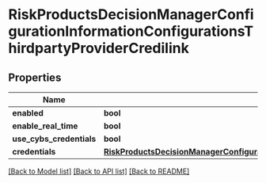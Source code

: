 # RiskProductsDecisionManagerConfigurationInformationConfigurationsThirdpartyProviderCredilink

## Properties
Name | Type | Description | Notes
------------ | ------------- | ------------- | -------------
**enabled** | **bool** |  | [optional] 
**enable_real_time** | **bool** |  | [optional] 
**use_cybs_credentials** | **bool** |  | [optional] 
**credentials** | [**RiskProductsDecisionManagerConfigurationInformationConfigurationsThirdpartyProviderCredilinkCredentials**](RiskProductsDecisionManagerConfigurationInformationConfigurationsThirdpartyProviderCredilinkCredentials.md) |  | [optional] 

[[Back to Model list]](../README.md#documentation-for-models) [[Back to API list]](../README.md#documentation-for-api-endpoints) [[Back to README]](../README.md)


